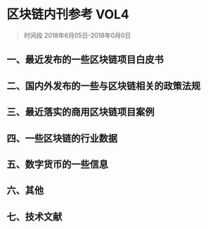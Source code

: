 # 区块链内刊参考 VOL4
> 时间段 2018年6月05日-2018年0月0日

## 一、最近发布的一些区块链项目白皮书

## 二、国内外发布的一些与区块链相关的政策法规

## 三、最近落实的商用区块链项目案例

## 四、一些区块链的行业数据

## 五、数字货币的一些信息

## 六、其他

## 七、技术文献
